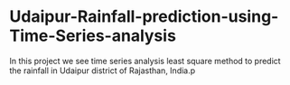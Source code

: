 # Udaipur-Rainfall-prediction-using-Time-Series-analysis
In this project we see time series analysis least square method to predict the rainfall in Udaipur district of Rajasthan, India.p
